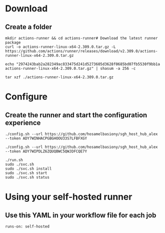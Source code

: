 
# Download

## Create a folder
```
mkdir actions-runner && cd actions-runner# Download the latest runner package
curl -o actions-runner-linux-x64-2.309.0.tar.gz -L https://github.com/actions/runner/releases/download/v2.309.0/actions-runner-linux-x64-2.309.0.tar.gz

echo "2974243bab2a282349ac833475d241d5273605d3628f0685bd07fb5530f9bb1a  actions-runner-linux-x64-2.309.0.tar.gz" | shasum -a 256 -c

tar xzf ./actions-runner-linux-x64-2.309.0.tar.gz 
```

# Configure

## Create the runner and start the configuration experience
```
./config.sh --url https://github.com/hosamelbasiony/sgh_host_hub_alex --token ADY7WINHACPGBGHOOU33S7LFBFXGY

./config.sh --url https://github.com/hosamelbasiony/sgh_host_hub_alex --token ADY7WIPDLZ6ZQUQBWC5QWJDFCQE7Y

./run.sh
sudo ./svc.sh
sudo ./svc.sh install
sudo ./svc.sh start
sudo ./svc.sh status
```

# Using your self-hosted runner

## Use this YAML in your workflow file for each job
```
runs-on: self-hosted
```